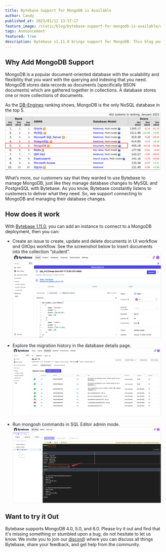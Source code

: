 ```yaml
---
title: Bytebase Support for MongoDB is Available
author: Candy
published_at: 2023/01/12 13:37:17
feature_image: /static/blog/bytebase-support-for-mongodb-is-available/cover.webp
tags: Announcement
featured: true
description: Bytebase v1.11.0 brings support for MongoDB. This blog post walks you through managing MongoDB with Bytebase. 
---
```


## Why Add MongoDB Support

MongoDB is a popular document-oriented database with the scalability and flexibility that you want with the querying and indexing that you need. MongoDB stores data records as documents (specifically BSON documents) which are gathered together in collections. A database stores one or more collections of documents.

As the [DB-Engines](https://db-engines.com/en/ranking) ranking shows, MongoDB is the only NoSQL database in the top 5.
![db-rank-3](/static/blog/bytebase-support-for-mongodb-is-available/db-rank-3.webp)

What’s more, our customers say that they wanted to use Bytebase to manage MongoDB, just like they manage database changes to MySQL and PostgreSQL with Bytebase. As you know, Bytebase constantly listens to customers to deliver what they need. So, we support connecting to MongoDB and managing their database changes.

## How does it work

With [Bytebase 1.11.0](https://www.bytebase.com/changelog/bytebase-1-11-0), you can add an instance to connect to a MongoDB deployment, then you can: 

- Create an issue to create, update and delete documents in UI workflow and GitOps workflow. See the screenshot below to insert documents into the collection “student”.
![insert-doc](/static/blog/bytebase-support-for-mongodb-is-available/insert-doc.webp)

- Explore the migration history in the database details page.
![migration-his](/static/blog/bytebase-support-for-mongodb-is-available/migration-his.webp)

- Run mongosh commands in SQL Editor admin mode.
![admin-mode](/static/blog/bytebase-support-for-mongodb-is-available/admin-mode.webp)

## Want to try it Out

Bytebase supports MongoDB 4.0, 5.0, and 6.0. Please try it out and find that it's missing something or stumbled upon a bug,  do not hesitate to let us know. We invite you to join our [discord](https://discord.gg/Fac9nmZ95j)) where you can discuss all things Bytebase, share your feedback, and get help from the community.